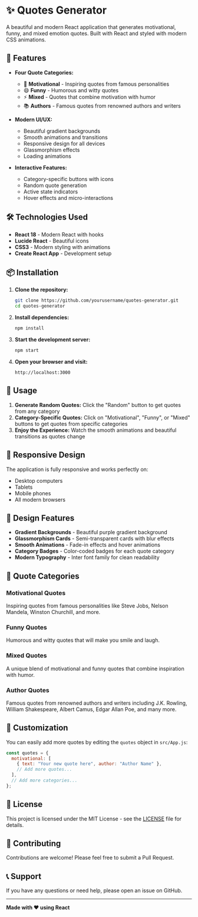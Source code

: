 # ✨ Quotes Generator

A beautiful and modern React application that generates motivational, funny, and mixed emotion quotes. Built with React and styled with modern CSS animations.

## 🚀 Features

- **Four Quote Categories:**
  - 🧡 **Motivational** - Inspiring quotes from famous personalities
  - 😄 **Funny** - Humorous and witty quotes
  - ⚡ **Mixed** - Quotes that combine motivation with humor
  - 📚 **Authors** - Famous quotes from renowned authors and writers

- **Modern UI/UX:**
  - Beautiful gradient backgrounds
  - Smooth animations and transitions
  - Responsive design for all devices
  - Glassmorphism effects
  - Loading animations

- **Interactive Features:**
  - Category-specific buttons with icons
  - Random quote generation
  - Active state indicators
  - Hover effects and micro-interactions

## 🛠️ Technologies Used

- **React 18** - Modern React with hooks
- **Lucide React** - Beautiful icons
- **CSS3** - Modern styling with animations
- **Create React App** - Development setup

## 📦 Installation

1. **Clone the repository:**
   ```bash
   git clone https://github.com/yourusername/quotes-generator.git
   cd quotes-generator
   ```

2. **Install dependencies:**
   ```bash
   npm install
   ```

3. **Start the development server:**
   ```bash
   npm start
   ```

4. **Open your browser and visit:**
   ```
   http://localhost:3000
   ```

## 🎯 Usage

1. **Generate Random Quotes:** Click the "Random" button to get quotes from any category
2. **Category-Specific Quotes:** Click on "Motivational", "Funny", or "Mixed" buttons to get quotes from specific categories
3. **Enjoy the Experience:** Watch the smooth animations and beautiful transitions as quotes change

## 📱 Responsive Design

The application is fully responsive and works perfectly on:
- Desktop computers
- Tablets
- Mobile phones
- All modern browsers

## 🎨 Design Features

- **Gradient Backgrounds** - Beautiful purple gradient background
- **Glassmorphism Cards** - Semi-transparent cards with blur effects
- **Smooth Animations** - Fade-in effects and hover animations
- **Category Badges** - Color-coded badges for each quote category
- **Modern Typography** - Inter font family for clean readability

## 📝 Quote Categories

### Motivational Quotes
Inspiring quotes from famous personalities like Steve Jobs, Nelson Mandela, Winston Churchill, and more.

### Funny Quotes
Humorous and witty quotes that will make you smile and laugh.

### Mixed Quotes
A unique blend of motivational and funny quotes that combine inspiration with humor.

### Author Quotes
Famous quotes from renowned authors and writers including J.K. Rowling, William Shakespeare, Albert Camus, Edgar Allan Poe, and many more.

## 🔧 Customization

You can easily add more quotes by editing the `quotes` object in `src/App.js`:

```javascript
const quotes = {
  motivational: [
    { text: "Your new quote here", author: "Author Name" },
    // Add more quotes...
  ],
  // Add more categories...
};
```

## 📄 License

This project is licensed under the MIT License - see the [LICENSE](LICENSE) file for details.

## 🤝 Contributing

Contributions are welcome! Please feel free to submit a Pull Request.

## 📞 Support

If you have any questions or need help, please open an issue on GitHub.

---

**Made with ❤️ using React** 